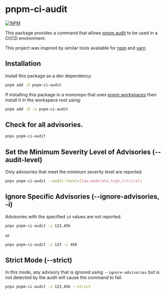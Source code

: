 # pnpm-ci-audit

[![NPM](https://nodei.co/npm/pnpm-ci-audit.png)](https://nodei.co/npm/pnpm-ci-audit/)

This package provides a command that allows [pnpm audit](https://pnpm.js.org/en/cli/audit) to be used in a CI/CD environment.

This project was inspired by similar tools available for [npm](https://www.npmjs.com/package/better-npm-audit) and [yarn](https://www.npmjs.com/package/improved-yarn-audit)

## Installation
Install this package as a dev dependency:
```sh
pnpm add -D pnpm-ci-audit
```
If installing this package in a monorepo that uses [pnpm workspaces](https://pnpm.js.org/en/workspaces) then install it in the workspace root using:
```sh
pnpm add -D -w pnpm-ci-audit
```
## Check for all advisories.
```sh
pnpx pnpm-ci-audit
```

## Set the Minimum Severity Level of Advisories (--audit-level)
Only advisories that meet the minimum severity level are reported.
```sh
pnpx pnpm-ci-audit --audit-level=[low,moderate,high,critical]
```

## Ignore Specific Advisories (--ignore-advisories, -i)
Advisories with the specified `id` values are not reported.
```sh
pnpx pnpm-ci-audit -i 123,456
```
or
```sh
pnpx pnpm-ci-audit -i 123 -i 456
```

## Strict Mode (--strict)
In this mode, any advisory that is ignored using `--ignore-advisories` but is not detected by the audit will cause the command to fail.
```sh
pnpx pnpm-ci-audit -i 123,456 --strict
```